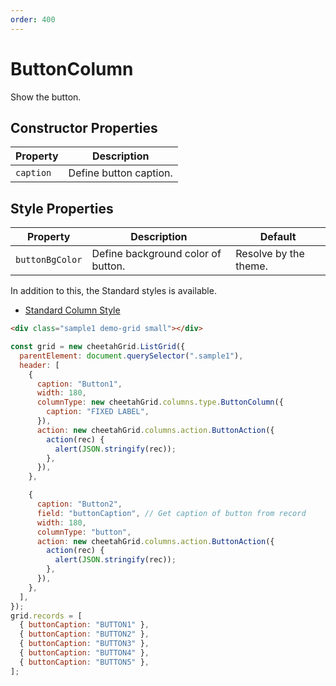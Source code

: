 ```yaml
---
order: 400
---
```


# ButtonColumn

Show the button.

## Constructor Properties

| Property  | Description            |
| --------- | ---------------------- |
| `caption` | Define button caption. |

## Style Properties

| Property        | Description                        | Default               |
| --------------- | ---------------------------------- | --------------------- |
| `buttonBgColor` | Define background color of button. | Resolve by the theme. |

In addition to this, the Standard styles is available.

- [Standard Column Style](../column_styles/index.md)

<code-preview>

```html
<div class="sample1 demo-grid small"></div>
```

```js
const grid = new cheetahGrid.ListGrid({
  parentElement: document.querySelector(".sample1"),
  header: [
    {
      caption: "Button1",
      width: 180,
      columnType: new cheetahGrid.columns.type.ButtonColumn({
        caption: "FIXED LABEL",
      }),
      action: new cheetahGrid.columns.action.ButtonAction({
        action(rec) {
          alert(JSON.stringify(rec));
        },
      }),
    },

    {
      caption: "Button2",
      field: "buttonCaption", // Get caption of button from record
      width: 180,
      columnType: "button",
      action: new cheetahGrid.columns.action.ButtonAction({
        action(rec) {
          alert(JSON.stringify(rec));
        },
      }),
    },
  ],
});
grid.records = [
  { buttonCaption: "BUTTON1" },
  { buttonCaption: "BUTTON2" },
  { buttonCaption: "BUTTON3" },
  { buttonCaption: "BUTTON4" },
  { buttonCaption: "BUTTON5" },
];
```

</code-preview>
